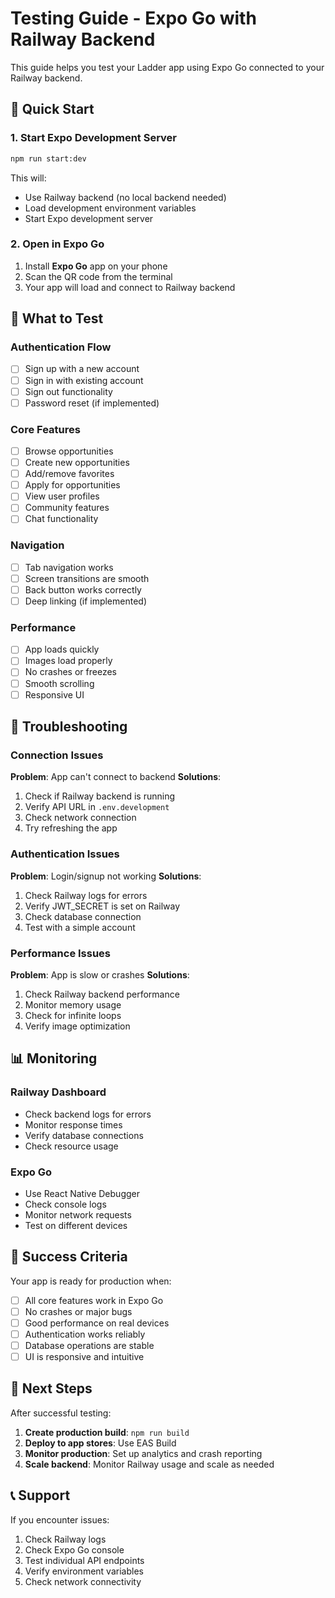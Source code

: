 # Testing Guide - Expo Go with Railway Backend

This guide helps you test your Ladder app using Expo Go connected to your Railway backend.

## 🚀 Quick Start

### 1. Start Expo Development Server
```bash
npm run start:dev
```

This will:
- Use Railway backend (no local backend needed)
- Load development environment variables
- Start Expo development server

### 2. Open in Expo Go
1. Install **Expo Go** app on your phone
2. Scan the QR code from the terminal
3. Your app will load and connect to Railway backend

## 📱 What to Test

### Authentication Flow
- [ ] Sign up with a new account
- [ ] Sign in with existing account
- [ ] Sign out functionality
- [ ] Password reset (if implemented)

### Core Features
- [ ] Browse opportunities
- [ ] Create new opportunities
- [ ] Add/remove favorites
- [ ] Apply for opportunities
- [ ] View user profiles
- [ ] Community features
- [ ] Chat functionality

### Navigation
- [ ] Tab navigation works
- [ ] Screen transitions are smooth
- [ ] Back button works correctly
- [ ] Deep linking (if implemented)

### Performance
- [ ] App loads quickly
- [ ] Images load properly
- [ ] No crashes or freezes
- [ ] Smooth scrolling
- [ ] Responsive UI

## 🔧 Troubleshooting

### Connection Issues
**Problem**: App can't connect to backend
**Solutions**:
1. Check if Railway backend is running
2. Verify API URL in `.env.development`
3. Check network connection
4. Try refreshing the app

### Authentication Issues
**Problem**: Login/signup not working
**Solutions**:
1. Check Railway logs for errors
2. Verify JWT_SECRET is set on Railway
3. Check database connection
4. Test with a simple account

### Performance Issues
**Problem**: App is slow or crashes
**Solutions**:
1. Check Railway backend performance
2. Monitor memory usage
3. Check for infinite loops
4. Verify image optimization

## 📊 Monitoring

### Railway Dashboard
- Check backend logs for errors
- Monitor response times
- Verify database connections
- Check resource usage

### Expo Go
- Use React Native Debugger
- Check console logs
- Monitor network requests
- Test on different devices

## 🎯 Success Criteria

Your app is ready for production when:
- [ ] All core features work in Expo Go
- [ ] No crashes or major bugs
- [ ] Good performance on real devices
- [ ] Authentication works reliably
- [ ] Database operations are stable
- [ ] UI is responsive and intuitive

## 🚀 Next Steps

After successful testing:
1. **Create production build**: `npm run build`
2. **Deploy to app stores**: Use EAS Build
3. **Monitor production**: Set up analytics and crash reporting
4. **Scale backend**: Monitor Railway usage and scale as needed

## 📞 Support

If you encounter issues:
1. Check Railway logs
2. Check Expo Go console
3. Test individual API endpoints
4. Verify environment variables
5. Check network connectivity
